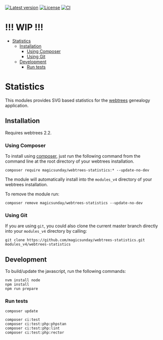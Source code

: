 [![Latest version](https://img.shields.io/github/v/release/magicsunday/webtrees-statistics?sort=semver)](https://github.com/magicsunday/webtrees-statistics/releases/latest)
[![License](https://img.shields.io/github/license/magicsunday/webtrees-statistics)](https://github.com/magicsunday/webtrees-statistics/blob/main/LICENSE)
[![CI](https://github.com/magicsunday/webtrees-statistics/actions/workflows/ci.yml/badge.svg)](https://github.com/magicsunday/webtrees-statistics/actions/workflows/ci.yml)


# !!! WIP !!!


<!-- TOC -->
* [Statistics](#statistics)
  * [Installation](#installation)
    * [Using Composer](#using-composer)
    * [Using Git](#using-git)
  * [Development](#development)
    * [Run tests](#run-tests)
<!-- TOC -->


# Statistics
This modules provides SVG based statistics for the [webtrees](https://www.webtrees.net) genealogy application.

## Installation
Requires webtrees 2.2.

### Using Composer
To install using [composer](https://getcomposer.org/), just run the following command from the command line
at the root directory of your webtrees installation.

```shell
composer require magicsunday/webtrees-statistics:* --update-no-dev
```

The module will automatically install into the ``modules_v4`` directory of your webtrees installation.

To remove the module run:
```shell
composer remove magicsunday/webtrees-statistics --update-no-dev
```

### Using Git
If you are using ``git``, you could also clone the current master branch directly into your ``modules_v4`` directory
by calling:

```shell
git clone https://github.com/magicsunday/webtrees-statistics.git modules_v4/webtrees-statistics
```


## Development
To build/update the javascript, run the following commands:

```shell
nvm install node
npm install
npm run prepare
```

### Run tests
```shell
composer update

composer ci:test
composer ci:test:php:phpstan
composer ci:test:php:lint
composer ci:test:php:rector
```
